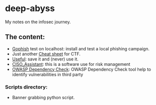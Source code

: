 # deep-abyss

My notes on the infosec journey.

## The content:

- [Gophish](https://github.com/SharkUncle/deep-abyss/blob/master/Gophish.md) test on localhost: install and test a local phishing campaign.
- Just another [Cheat sheet](https://github.com/SharkUncle/deep-abyss/blob/master/Cheat_sheet.md) for CTF.
- [Useful](https://github.com/SharkUncle/deep-abyss/blob/master/Useful.md): save it and (never) use it.
- [CISO_Assistant](https://github.com/SharkUncle/deep-abyss/blob/master/CISO_assistant.md): this is a software use for risk management
- [OWASP Dependency Check](https://github.com/SharkUncle/deep-abyss/blob/master/OWASP_DC.md): OWASP Dependency Check tool help to identify vulnerabilities in third party

### Scripts directory:

- Banner grabbing python script.

